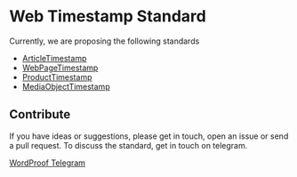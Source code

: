# Web Timestamp Standard

Currently, we are proposing the following standards

* [ArticleTimestamp](https://github.com/wordproof/timestamp-standard/blob/master/ArticleTimestamp.md)
* [WebPageTimestamp](https://github.com/wordproof/timestamp-standard/blob/master/WebPage.md)
* [ProductTimestamp](https://github.com/wordproof/timestamp-standard/blob/master/ProductTimestamp.md)
* [MediaObjectTimestamp](https://github.com/wordproof/timestamp-standard/blob/master/MediaObjectTimestamp.md)

## Contribute

If you have ideas or suggestions, please get in touch, open an issue or send a pull request. To discuss the standard, get in touch on telegram.

[WordProof Telegram](https://t.me/wordproof)
